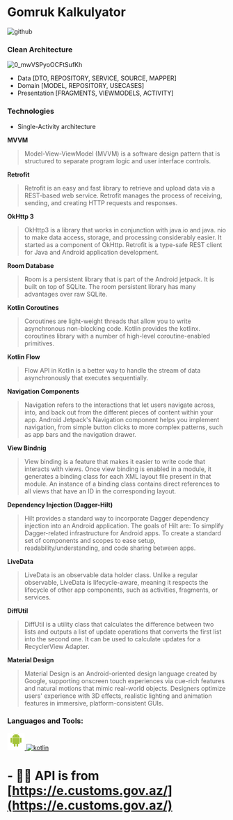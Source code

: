 # Gomruk Kalkulyator

![github](https://github.com/bunyatovvv/GomrukKalkulyator/assets/94047872/2585b712-9013-4784-aa94-4b1faaf8bc01)

<h3 align="left">Clean Architecture</h3>

![0_mwVSPyoOCFtSufKh](https://github.com/bunyatovvv/GomrukKalkulyator/assets/94047872/953aa187-0fc5-4c4d-ad0e-486941a44776)

- Data [DTO, REPOSITORY, SERVICE, SOURCE, MAPPER]
- Domain [MODEL, REPOSITORY, USECASES]
- Presentation [FRAGMENTS, VIEWMODELS, ACTIVITY]

<h3 align="left">Technologies</h3>

* Single-Activity architecture
 
**MVVM**
> Model-View-ViewModel (MVVM) is a software design pattern that is structured to separate program logic and user interface controls.

**Retrofit**
> Retrofit is an easy and fast library to retrieve and upload data via a REST-based web service. Retrofit manages the process of receiving, sending, and creating HTTP requests and responses.

**OkHttp 3**
> OkHttp3 is a library that works in conjunction with java.io and java. nio to make data access, storage, and processing considerably easier. It started as a component of OkHttp. Retrofit is a type-safe REST client for Java and Android application development.

**Room Database**
> Room is a persistent library that is part of the Android jetpack. It is built on top of SQLite. The room persistent library has many advantages over raw SQLite.

**Kotlin Coroutines**
> Coroutines are light-weight threads that allow you to write asynchronous non-blocking code. Kotlin provides the kotlinx. coroutines library with a number of high-level coroutine-enabled primitives.

**Kotlin Flow**
> Flow API in Kotlin is a better way to handle the stream of data asynchronously that executes sequentially.

**Navigation Components**
> Navigation refers to the interactions that let users navigate across, into, and back out from the different pieces of content within your app. Android Jetpack's Navigation component helps you implement navigation, from simple button clicks to more complex patterns, such as app bars and the navigation drawer.

**View Bindnig**
> View binding is a feature that makes it easier to write code that interacts with views. Once view binding is enabled in a module, it generates a binding class for each XML layout file present in that module. An instance of a binding class contains direct references to all views that have an ID in the corresponding layout.

**Dependency Injection (Dagger-Hilt)**
> Hilt provides a standard way to incorporate Dagger dependency injection into an Android application. The goals of Hilt are: To simplify Dagger-related infrastructure for Android apps. To create a standard set of components and scopes to ease setup, readability/understanding, and code sharing between apps.

**LiveData**
> LiveData is an observable data holder class. Unlike a regular observable, LiveData is lifecycle-aware, meaning it respects the lifecycle of other app components, such as activities, fragments, or services.

**DiffUtil**
> DiffUtil is a utility class that calculates the difference between two lists and outputs a list of update operations that converts the first list into the second one. It can be used to calculate updates for a RecyclerView Adapter.

**Material Design**
> Material Design is an Android-oriented design language created by Google, supporting onscreen touch experiences via cue-rich features and natural motions that mimic real-world objects. Designers optimize users' experience with 3D effects, realistic lighting and animation features in immersive, platform-consistent GUIs.

<h3 align="left">Languages and Tools:</h3>
<p align="left"> <a href="https://developer.android.com" target="_blank" rel="noreferrer"> <img src="https://raw.githubusercontent.com/devicons/devicon/master/icons/android/android-original-wordmark.svg" alt="android" width="40" height="40"/> </a> <a href="https://kotlinlang.org" target="_blank" rel="noreferrer"> <img src="https://www.vectorlogo.zone/logos/kotlinlang/kotlinlang-icon.svg" alt="kotlin" width="40" height="40"/> </a> </p>

# - 👨‍💻 API is from [https://e.customs.gov.az/](https://e.customs.gov.az/)
